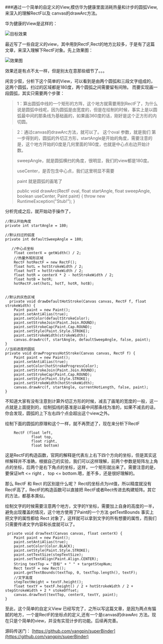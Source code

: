 ###通过一个简单的自定义的View,模仿华为健康里面消耗热量和计步的圆弧View,来深入的理解RectF以及 canvas的drawArc方法。

华为健康的View是这样的：

![目标效果](https://i.imgur.com/O3Hp98B.png)

最近写了一些自定义的view，其中用到RectF,Rect的地方比较多，于是有了这篇文章，来深入理解下RectF对象。先上效果图：

![效果图](https://i.imgur.com/pmaS1Wp.png)

效果还是有点不太一样，但是别太在意那些细节了。。。

闲言少叙，分析下这个简单的View，可以看到是由两个圆弧和三段文字组成的，这两个圆弧，扫过的区域都是180度，两个圆弧之间需要留有间隙。
而要实现画一段圆弧，其实只需要两个步骤：

>1：算出圆弧中线的一个矩形的方阵，这个地方就需要用到RectF了，为什么说是圆弧中线呢，因为圆弧是由宽度的，但是在绘制的时候，事实上是以圆弧最中间的那条线为基础画的，如果画360度的话，刚好是这个正方形的内切圆。

>2：通过canvas的drawArc方法，就可以了。
>这个oval 参数，就是我们 第一步得到的，圆弧的外切正方形，startAngle是开始的角度，需要注意的是，这个地方开始的0度是几何里面的180度，也就是中心点右边开始计数。
>
>sweepAngle，就是圆弧横扫的角度，很明显，我们的view都是180度。
>
>useCenter，是否包含中心点，我们这里明显不需要
>
>paint 就是圆弧的画笔了
>
> public void drawArc(RectF oval, float startAngle, float sweepAngle, boolean useCenter, Paint paint) {
        throw new RuntimeException("Stub!");
    }


分析完成之后，就开始动手操作了，
 

 	//默认开始角度
    private int startAngle = 180;

    //默认扫过的弧度
    private int defaultSweepAngle = 180;
	
	   //中心点坐标
        float centerX = getWidth() / 2;
        //热量外矩形区域
        RectF hotRectF = new RectF();
        float hotL = hotStrokeWidth / 2;
        float hotT = hotStrokeWidth / 2;
        float hotR = centerX * 2 - hotStrokeWidth / 2;
        float hotB = hotR;
        hotRectF.set(hotL, hotT, hotR, hotB);


	//默认的灰色区域
	  private void drawDefaultHotStroke(Canvas canvas, RectF f, float strokeWidth) {
        Paint paint = new Paint();
        paint.setAntiAlias(true);
        paint.setColor(defaultStrokeColor);
        paint.setStrokeJoin(Paint.Join.ROUND);
        paint.setStrokeCap(Paint.Cap.ROUND);
        paint.setStyle(Paint.Style.STROKE);
        paint.setStrokeWidth(strokeWidth);
        canvas.drawArc(f, startAngle, defaultSweepAngle, false, paint);
    }
	//当前进度的圆弧
	private void drawProgressHotStroke(Canvas canvas, RectF f) {
        Paint paint = new Paint();
        paint.setAntiAlias(true);
        paint.setColor(hotStrokeProgressColor);
        paint.setStrokeJoin(Paint.Join.ROUND);
        paint.setStrokeCap(Paint.Cap.ROUND);
        paint.setStyle(Paint.Style.STROKE);
        paint.setStrokeWidth(hotStrokeWidth);
        canvas.drawArc(f, startAngle, currentHotLength, false, paint);
    }


不知道大家有没有注意到计算外切正方形的时候，减去了画笔的宽度的一般，这一点就是上面提到的，绘制弧线的基准是以最中间那条线为准的，如果不减去的话，你会发现，圆弧的上下左右四个点会超出这个view之外。

绘制下面的圆弧的原理和这个一样，就不再赘述了，现在来分析下RectF

		RectF (float left, 
                float top, 
                float right, 
                float bottom)

这是RectF的构造函数，官网的解释是代表左上右下四个方向的坐标，但是其实这样解释并不准确，根据自己的实验，我们可以这样理解，前两个参数是矩阵左上角点的坐标，后两个是右下角点的坐标，这样，一个矩形就出来了。需要注意的是，要保证left <= right ， top <= bottom.嗯，差不多，还是很好理解的。

那么 RectF 和 Rect 的区别是什么呢？
Rect的坐标点为int值，所以精度就没有RectF高了，RectF的构造函数可以直接把 RectF或者Rect传进去构建矩阵。其它的方法，都基本类似。

绘制文字的时候需要注意两个地方，文字的Y坐标，需要加上自身的高度的一半，避免出现覆盖的情况，这个地方使用了Paint的一个方法 getTextBounds 事实上把文字的属性都给 Rect 对象了，这样就可以拿到文字的所有想要的属性，而我们只需要传递文字内容和长度就可以了。



	 private void drawText(Canvas canvas, float centerX) {
        Paint paint = new Paint();
        paint.setAntiAlias(true);
        paint.setColor(Color.BLACK);
        paint.setStyle(Paint.Style.STROKE);
        paint.setTextSize(stepTextSize);
        paint.setTextAlign(Paint.Align.CENTER);
        String textTop = "目标" + " " + targetStepNum;
        Rect textF = new Rect();
        paint.getTextBounds(textTop, 0, textTop.length(), textF);
        //文字高度
        stepTextHeight = textF.height();
        float textY = textF.height() / 2 + hotStrokeWidth / 2 + stepStrokeWidth + 2 * stokeOffset;
        canvas.drawText(textTop, centerX, textY, paint);
    }

至此，这个简单的自定义View 已经写完了，之所以写这篇文章，是因为两点有猫腻的地方，一个是RectF的坐标点的定义,还有一个是canvas的drawArc 方法。现在只是个简单的view，并没有实现计步的功能。后续再完善。


源码传送门：
[https://github.com/yangpin/superBinder](https://github.com/yangpin/superBinder)














